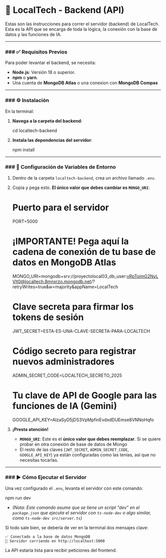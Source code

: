 # 🚀 LocalTech - Backend (API)

 Estas son las instrucciones para correr el servidor (backend) de LocalTech. Esta es la API que se encarga de toda la lógica, 
 la conexión con la base de datos y las funciones de IA.

---

### ### ✅ Requisitos Previos

Para poder levantar el backend, se necesita:

* **Node.js**: Versión 18 o superior.
* **npm** o **yarn**.
* Una cuenta de **MongoDB Atlas** o una conexion con **MongoDB Compas**

---

### ### ⚙️ Instalación

En la terminal:

1.  **Navega a la carpeta del backend**:
    
    cd localtech-backend
  
2.  **Instala las dependencias del servidor**:
  
    npm install
   

---

### ### 🔑 Configuración de Variables de Entorno

1.  Dentro de la carpeta `localtech-backend`, crea un archivo llamado `.env`.
2.  Copia y pega esto. **El único valor que debes cambiar es `MONGO_URI`**:

   
    # Puerto para el servidor
    PORT=5000

    # ¡IMPORTANTE! Pega aquí la cadena de conexión de tu base de datos en MongoDB Atlas
    MONGO_URI=mongodb+srv://proyectolocal03_db_user:vRpToimG2NyLVlt0@localtech.8mnxrzo.mongodb.net/?retryWrites=true&w=majority&appName=LocalTech

    # Clave secreta para firmar los tokens de sesión
    JWT_SECRET=ESTA-ES-UNA-CLAVE-SECRETA-PARA-LOCALTECH

    # Código secreto para registrar nuevos administradores
    ADMIN_SECRET_CODE=LOCALTECH_SECRETO_2025

    # Tu clave de API de Google para las funciones de IA (Gemini)
    GOOGLE_API_KEY=AIzaSyD5jDS3VpMpfinEvdxdDUEmse8VNNoHqfo
    

3.  **¡Presta atención!**
    * **`MONGO_URI`**: Este es el **único valor que debes reemplazar**. Si se quiere probar en otra conexión de base de datos de Mongo
    * El resto de las claves (`JWT_SECRET`, `ADMIN_SECRET_CODE`, `GOOGLE_API_KEY`) ya están configuradas como las tenías, así que no necesitas tocarlas.

---

### ### ▶️ Cómo Ejecutar el Servidor

Una vez configurado el `.env`, levanta el servidor con este comando:

npm run dev


* *(Nota: Este comando asume que se tiene un script "dev" en el `package.json` que ejecuta el servidor con `ts-node-dev` o algo similar, como `ts-node-dev src/server.ts`)*

Si todo sale bien, se debería de ver en la terminal dos mensajes clave:

```
✅ Conectado a la base de datos MongoDB
🚀 Servidor corriendo en http://localhost:5000
```
 La API estaría lista para recibir peticiones del frontend. 